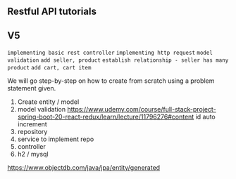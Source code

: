 ## Restful API tutorials
## V5
  `implementing basic rest controller`
  `implementing http request`
  `model validation`
  `add seller, product`
  `establish relationship - seller has many product`
  `add cart, cart item`


We will go step-by-step on how to create from scratch using a problem statement given.

1. Create entity / model
2. model validation
  https://www.udemy.com/course/full-stack-project-spring-boot-20-react-redux/learn/lecture/11796276#content
  id auto increment
2. repository
3. service to implement repo
4. controller
5. h2 / mysql

  https://www.objectdb.com/java/jpa/entity/generated